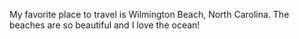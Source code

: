 My favorite place to travel is Wilmington Beach, North Carolina. The beaches are so beautiful and I love the ocean!
